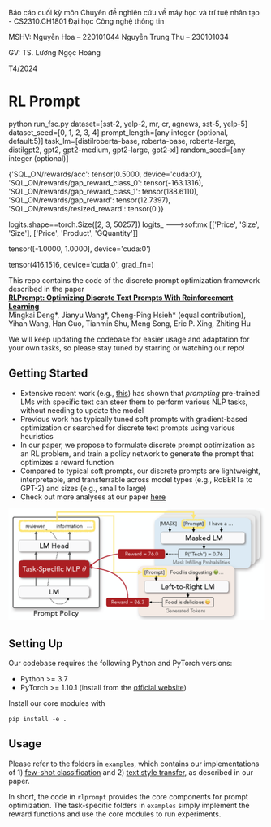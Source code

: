 Báo cáo cuối kỳ môn Chuyên đề nghiên cứu về máy học và trí tuệ nhân tạo - CS2310.CH1801
Đại học Công nghệ thông tin


MSHV: Nguyễn Hoa – 220101044
Nguyễn Trung Thu – 230101034

GV: TS. Lương Ngọc Hoàng


T4/2024





# RL Prompt

python run_fsc.py dataset=[sst-2, yelp-2, mr, cr, agnews, sst-5, yelp-5] dataset_seed=[0, 1, 2, 3, 4] prompt_length=[any integer (optional, default:5)] task_lm=[distilroberta-base, roberta-base, roberta-large, distilgpt2, gpt2, gpt2-medium, gpt2-large, gpt2-xl] random_seed=[any integer (optional)]


{'SQL_ON/rewards/acc': tensor(0.5000, device='cuda:0'), 'SQL_ON/rewards/gap_reward_class_0': tensor(-163.1316), 'SQL_ON/rewards/gap_reward_class_1': tensor(188.6110), 'SQL_ON/rewards/gap_reward': tensor(12.7397), 'SQL_ON/rewards/resized_reward': tensor(0.)}

logits.shape==torch.Size([2, 3, 50257])
logits_   --->softmx
[['Price', 'Size', 'Size'], ['Price', 'Product', 'ĠQuantity']]

tensor([-1.0000,  1.0000], device='cuda:0')

tensor(416.1516, device='cuda:0', grad_fn=<MeanBackward1>)


This repo contains the code of the discrete prompt optimization framework described in the paper \
**[RLPrompt: Optimizing Discrete Text Prompts With Reinforcement Learning](https://arxiv.org/abs/2205.12548)** \
Mingkai Deng*,   Jianyu Wang*,   Cheng-Ping Hsieh* (equal contribution),   Yihan Wang,   Han Guo,   Tianmin Shu,   Meng Song,   Eric P. Xing,   Zhiting Hu 

We will keep updating the codebase for easier usage and adaptation for your own tasks, so please stay tuned by starring or watching our repo! 

## Getting Started

* Extensive recent work (e.g., [this](https://arxiv.org/abs/2107.13586)) has shown that *prompting* pre-trained LMs with specific text can steer them to perform various NLP tasks, without needing to update the model
* Previous work has typically tuned soft prompts with gradient-based optimization or searched for discrete text prompts using various heuristics
* In our paper, we propose to formulate discrete prompt optimization as an RL problem, and train a policy network to generate the prompt that optimizes a reward function
* Compared to typical soft prompts, our discrete prompts are lightweight, interpretable, and transferrable across model types (e.g., RoBERTa to GPT-2) and sizes (e.g., small to large)
* Check out more analyses at our paper [here](https://arxiv.org/abs/2205.12548)

![](figure.png)

## Setting Up

Our codebase requires the following Python and PyTorch versions: 
* Python >= 3.7
* PyTorch >= 1.10.1 (install from the [official website](https://pytorch.org/get-started/locally/))

Install our core modules with
```
pip install -e .
```

## Usage

Please refer to the folders in `examples`, which contains our implementations of 1) [few-shot classification](https://github.com/mingkaid/rl-prompt/tree/main/examples/few-shot-classification) and 2) [text style transfer](https://github.com/mingkaid/rl-prompt/tree/main/examples/text-style-transfer), as described in our paper.  

In short, the code in `rlprompt` provides the core components for prompt optimization. The task-specific folders in `examples` simply implement the reward functions and use the core modules to run experiments.  
